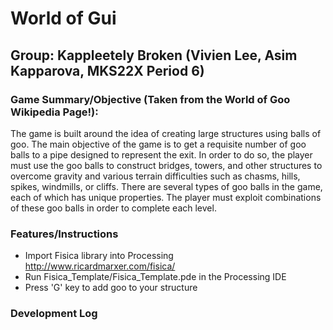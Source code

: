 # World of Gui
## Group: Kappleetely Broken (Vivien Lee, Asim Kapparova, MKS22X Period 6)



### Game Summary/Objective (Taken from the World of Goo Wikipedia Page!):
  The game is built around the idea of creating large structures using balls of goo. The main objective of the game is to get a requisite number of goo balls to a pipe designed to represent the exit. In order to do so, the player must use the goo balls to construct bridges, towers, and other structures to overcome gravity and various terrain difficulties such as chasms, hills, spikes, windmills, or cliffs. There are several types of goo balls in the game, each of which has unique properties. The player must exploit combinations of these goo balls in order to complete each level. 



### Features/Instructions
* Import Fisica library into Processing <http://www.ricardmarxer.com/fisica/>
* Run Fisica_Template/Fisica_Template.pde in the Processing IDE
* Press 'G' key to add goo to your structure



### Development Log

####

